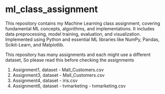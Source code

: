 # ml_class_assignment
This repository contains my Machine Learning class assignment, covering fundamental ML concepts, algorithms, and implementations. It includes data preprocessing, model training, evaluation, and visualization. Implemented using Python and essential ML libraries like NumPy, Pandas, Scikit-Learn, and Matplotlib.

This repository has many assignments and each might use a different dataset, So please read this before checking the assignments
1. Assignment1, dataset - Mall_Customers.csv
2. Assignment3, dataset - Mall_Customers.csv
3. Assignment4, dataset - iris.csv
4. Assignment6, dataset - tvmarketing - tvmarketing.csv
   
